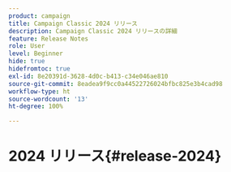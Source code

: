```yaml
---
product: campaign
title: Campaign Classic 2024 リリース
description: Campaign Classic 2024 リリースの詳細
feature: Release Notes
role: User
level: Beginner
hide: true
hidefromtoc: true
exl-id: 8e20391d-3628-4d0c-b413-c34e046ae810
source-git-commit: 8eadea9f9cc0a44522726024bfbc825e3b4cad98
workflow-type: ht
source-wordcount: '13'
ht-degree: 100%

---
```


# 2024 リリース{#release-2024}

